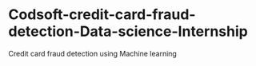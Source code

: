 # Codsoft-credit-card-fraud-detection-Data-science-Internship
Credit card fraud detection using Machine learning
